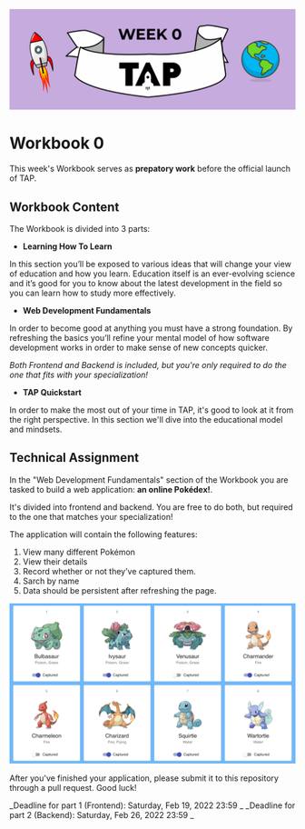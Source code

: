 ![TAP Header W0](./../assets/w0-tap.png)

# Workbook 0

This week's Workbook serves as **prepatory work** before the official launch of TAP.

## Workbook Content

The Workbook is divided into 3 parts:

- **Learning How To Learn**

In this section you’ll be exposed to various ideas that will change your view of education and how you learn. Education itself is an ever-evolving science and it’s good for you to know about the latest development in the field so you can learn how to study more effectively.

- **Web Development Fundamentals**

In order to become good at anything you must have a strong foundation. By refreshing the basics you’ll refine your mental model of how software development works in order to make sense of new concepts quicker.

_Both Frontend and Backend is included, but you're only required to do the one that fits with your specialization!_

- **TAP Quickstart**

In order to make the most out of your time in TAP, it's good to look at it from the right perspective. In this section we'll dive into the educational model and mindsets.

## Technical Assignment

In the "Web Development Fundamentals" section of the Workbook you are tasked to build a web application: **an online Pokédex!**. 

It's divided into frontend and backend. You are free to do both, but required to the one that matches your specialization!

The application will contain the following features:

1. View many different Pokémon
2. View their details
3. Record whether or not they’ve captured them.
4. Sarch by name
5. Data should be persistent after refreshing the page.

![Online Pokédex](./../assets/pokemon-list.png)

After you've finished your application, please submit it to this repository through a pull request. Good luck!

_Deadline for part 1 (Frontend): Saturday, Feb 19, 2022 23:59 _
_Deadline for part 2 (Backend):  Saturday, Feb 26, 2022 23:59 _